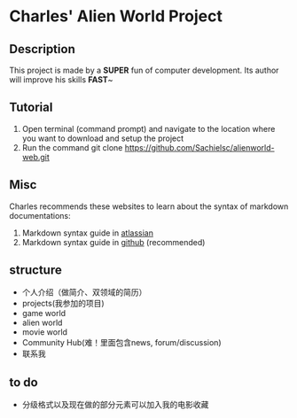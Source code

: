 # Charles' Alien World Project

## Description
This project is made by a **SUPER** fun of computer development. Its author will improve his skills **FAST**~

## Tutorial
1. Open terminal (command prompt) and navigate to the location where you want to download and setup the project
2. Run the command git clone https://github.com/Sachielsc/alienworld-web.git

## Misc
Charles recommends these websites to learn about the syntax of markdown documentations:
1. Markdown syntax guide in [atlassian](https://confluence.atlassian.com/bitbucketserver/markdown-syntax-guide-776639995.html)
2. Markdown syntax guide in [github](https://guides.github.com/features/mastering-markdown/#examples) (recommended)

## structure

* 个人介绍（做简介、双领域的简历）
* projects(我参加的项目)
* game world
* alien world
* movie world
* Community Hub(难！里面包含news, forum/discussion)
* 联系我

## to do
* 分级格式以及现在做的部分元素可以加入我的电影收藏

